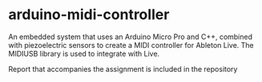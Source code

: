 # arduino-midi-controller

An embedded system that uses an Arduino Micro Pro and C++, combined with piezoelectric sensors to create a MIDI controller for Ableton Live. The MIDIUSB library is used to integrate with Live.

Report that accompanies the assignment is included in the repository
